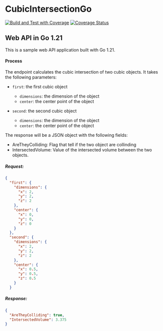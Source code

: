 # CubicIntersectionGo

[![Build and Test with Coverage](https://github.com/TorratDev/CubicIntersection/actions/workflows/dotnet.yml/badge.svg)](https://github.com/TorratDev/CubicIntersection/actions/workflows/dotnet.yml)
[![Coverage Status](https://coveralls.io/repos/github/TorratDev/CubicIntersection/badge.svg?branch=master)](https://coveralls.io/github/TorratDev/CubicIntersection?branch=master)

## Web API in Go 1.21

This is a sample web API application built with Go 1.21.

#### Process

The endpoint calculates the cubic intersection of two cubic objects. It takes the following parameters:

- `first`: the first cubic object
    - `dimensions`: the dimension of the object
    - `center`: the center point of the object

- `second`: the second cubic object
    - `dimensions`: the dimension of the object
    - `center`: the center point of the object

The response will be a JSON object with the following fields:

- AreTheyColliding: Flag that tell if the two object are collinding
- IntersectedVolume: Value of the intersected volume between the two objects.

##### Request:

```json
{
  "first": {
    "dimensions": {
      "x": 2,
      "y": 2,
      "z": 2
    },
    "center": {
      "x": 0,
      "y": 0,
      "z": 0
    }
  },
  "second": {
    "dimensions": {
      "x": 2,
      "y": 2,
      "z": 2
    },
    "center": {
      "x": 0.5,
      "y": 0.5,
      "z": 0.5
    }
  }
```

##### Response:

```json
{
  "AreTheyColliding": true,
  "IntersectedVolume": 3.375
}
```